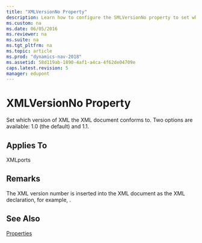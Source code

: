 ```yaml
---
title: "XMLVersionNo Property"
description: Learn how to configure the SMLVersionNo property to set which version of XML the XML document conforms to. 
ms.custom: na
ms.date: 06/05/2016
ms.reviewer: na
ms.suite: na
ms.tgt_pltfrm: na
ms.topic: article
ms.prod: "dynamics-nav-2018"
ms.assetid: 58d119ab-1890-4af1-a4ca-4f62de04709e
caps.latest.revision: 5
manager: edupont
---
```

# XMLVersionNo Property
Set which version of XML the XML document conforms to. Two options are available: 1.0 \(the default\) and 1.1.  
  
## Applies To  
 XMLports  
  
## Remarks  
 The XML version number is inserted into the XML document as the XML declaration, for example, .  
  
## See Also  
 [Properties](Properties.md)